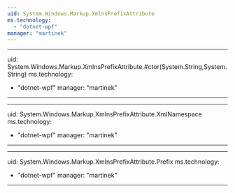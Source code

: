 ```yaml
---
uid: System.Windows.Markup.XmlnsPrefixAttribute
ms.technology: 
  - "dotnet-wpf"
manager: "martinek"
---
```


---
uid: System.Windows.Markup.XmlnsPrefixAttribute.#ctor(System.String,System.String)
ms.technology: 
  - "dotnet-wpf"
manager: "martinek"
---

---
uid: System.Windows.Markup.XmlnsPrefixAttribute.XmlNamespace
ms.technology: 
  - "dotnet-wpf"
manager: "martinek"
---

---
uid: System.Windows.Markup.XmlnsPrefixAttribute.Prefix
ms.technology: 
  - "dotnet-wpf"
manager: "martinek"
---
